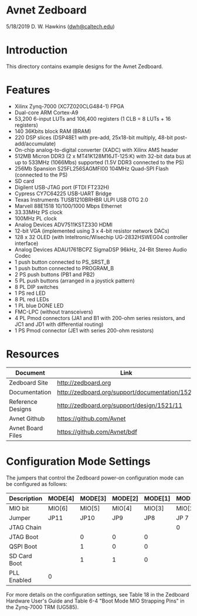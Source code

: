 # Avnet Zedboard

5/18/2019 D. W. Hawkins (dwh@caltech.edu)

# Introduction
This directory contains example designs for the Avnet Zedboard.

# Features

* Xilinx Zynq-7000 (XC7Z020CLG484-1) FPGA
* Dual-core ARM Cortex-A9
* 53,200 6-input LUTs and 106,400 registers (1 CLB = 8 LUTs + 16 registers)
* 140 36Kbits block RAM (BRAM)
* 220 DSP slices (DSP48E1 with pre-add, 25x18-bit multiply, 48-bit post-add/accumulate)
* On-chip analog-to-digital converter (XADC) with Xilinx AMS header
* 512MB Micron DDR3 (2 x MT41K128M16JT-125:K) with 32-bit data bus at up to 533MHz (1066Mbs) supported (1.5V DDR3 connected to the PS)
* 256Mb Spansion S25FL256SAGMFI00 104MHz Quad-SPI Flash (connected to the PS)
* SD card
* Digilent USB-JTAG port (FTDI FT232H)
* Cypress CY7C64225 USB-UART Bridge
* Texas Instruments TUSB1210BRHBR ULPI USB OTG 2.0
* Marvell 88E1518 10/100/1000 Mbps Ethernet
* 33.33MHz PS clock
* 100MHz PL clock
* Analog Devices ADV7511KSTZ330 HDMI
* 12-bit VGA (implemented using 3 x 4-bit resistor network DACs)
* 128 x 32 OLED (with Inteltronic/Wisechip UG-2832HSWEG04 controller interface)
* Analog Devices ADAU1761BCPZ SigmaDSP 96kHz, 24-Bit Stereo Audio Codec
* 1 push button connected to PS_SRST_B
* 1 push button connected to PROGRAM_B
* 2 PS push buttons (PB1 and PB2)
* 5 PL push buttons (arranged in a joystick pattern)
* 8 PL DIP switches
* 1 PS red LED
* 8 PL red LEDs
* 1 PL blue DONE LED
* FMC-LPC (without transceivers)
* 4 PL Pmod connectors (JA1 and B1 with 200-ohm series resistors, and JC1 and JD1 with differential routing)
* 1 PS Pmod connector (JE1 with series 200-ohm resistors)

# Resources

Document | Link
---------|-----
Zedboard Site | http://zedboard.org
Documentation | http://zedboard.org/support/documentation/1521
Reference Designs | http://zedboard.org/support/design/1521/11
Avnet Github | https://github.com/Avnet
Avnet Board Files | https://github.com/Avnet/bdf

# Configuration Mode Settings

The jumpers that control the Zedboard power-on configuration mode can be
configured as follows:

 Description  | MODE[4] | MODE[3] | MODE[2] | MODE[1] | MODE[0]
--------------|---------|---------|---------|---------|---------
 MIO bit      | MIO[6]  | MIO[5]  | MIO[4]  | MIO[3]  | MIO[2]  
 Jumper       | JP11    | JP10    | JP9     | JP8     | JP 7    
 JTAG Chain   |         |         |         |         |    0    
 JTAG Boot    |         |    0    |    0    |    0    |         
 QSPI Boot    |         |    1    |    0    |    0    |         
 SD Card Boot |         |    1    |    1    |    0    |         
 PLL Enabled  |    0    |         |         |         |         

For more details on the configuration settings, see Table 18 in the
Zedboard Hardware User's Guide and Table 6-4 "Boot Mode MIO Strapping Pins"
in the Zynq-7000 TRM (UG585).